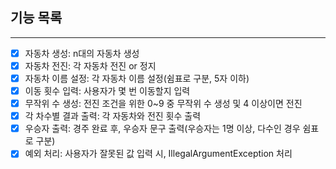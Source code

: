 ## 기능 목록

---
- [x] 자동차 생성: n대의 자동차 생성
- [x] 자동차 전진: 각 자동차 전진 or 정지
- [x] 자동차 이름 설정: 각 자동차 이름 설정(쉼표로 구분, 5자 이하)
- [x] 이동 횟수 입력: 사용자가 몇 번 이동할지 입력
- [x] 무작위 수 생성: 전진 조건을 위한 0~9 중 무작위 수 생성 및 4 이상이면 전진
- [x] 각 차수별 결과 출력: 각 자동차와 전진 횟수 출력
- [x] 우승자 출력: 경주 완료 후, 우승자 문구 출력(우승자는 1명 이상, 다수인 경우 쉼표로 구분)
- [x] 예외 처리: 사용자가 잘못된 값 입력 시, IllegalArgumentException 처리